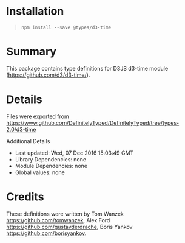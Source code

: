 # Installation
> `npm install --save @types/d3-time`

# Summary
This package contains type definitions for D3JS d3-time module (https://github.com/d3/d3-time/).

# Details
Files were exported from https://www.github.com/DefinitelyTyped/DefinitelyTyped/tree/types-2.0/d3-time

Additional Details
 * Last updated: Wed, 07 Dec 2016 15:03:49 GMT
 * Library Dependencies: none
 * Module Dependencies: none
 * Global values: none

# Credits
These definitions were written by Tom Wanzek <https://github.com/tomwanzek>, Alex Ford <https://github.com/gustavderdrache>, Boris Yankov <https://github.com/borisyankov>.
